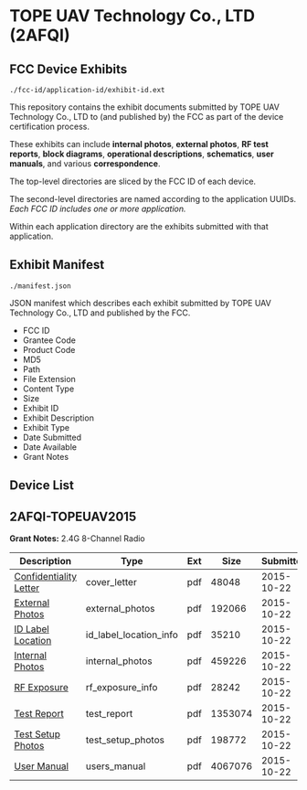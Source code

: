 # TOPE UAV Technology Co., LTD (2AFQI)
## FCC Device Exhibits

```
./fcc-id/application-id/exhibit-id.ext
```

This repository contains the exhibit documents submitted by TOPE UAV Technology Co., LTD to (and published by) the FCC as part of the device certification process.

These exhibits can include **internal photos**, **external photos**, **RF test reports**, **block diagrams**, **operational descriptions**, **schematics**, **user manuals**, and various **correspondence**.

The top-level directories are sliced by the FCC ID of each device.

The second-level directories are named according to the application UUIDs. *Each FCC ID includes one or more application.*

Within each application directory are the exhibits submitted with that application. 

## Exhibit Manifest

```
./manifest.json
```

JSON manifest which describes each exhibit submitted by TOPE UAV Technology Co., LTD and published by the FCC.

- FCC ID
- Grantee Code
- Product Code
- MD5
- Path
- File Extension
- Content Type
- Size
- Exhibit ID
- Exhibit Description
- Exhibit Type
- Date Submitted
- Date Available
- Grant Notes

## Device List
## 2AFQI-TOPEUAV2015
**Grant Notes:** 2.4G 8-Channel Radio

| Description | Type | Ext | Size | Submitted | Available |
| ----------- | ---- | --- | ---- | --------- | --------- |
| [Confidentiality Letter](2AFQI-TOPEUAV2015/0241ba7c1c0c5c36a4a952367e12abd2/2790375.pdf) | cover_letter | pdf | 48048 | 2015-10-22 | 2015-10-22 |
| [External Photos](2AFQI-TOPEUAV2015/0241ba7c1c0c5c36a4a952367e12abd2/2790376.pdf) | external_photos | pdf | 192066 | 2015-10-22 | 2015-10-22 |
| [ID Label Location](2AFQI-TOPEUAV2015/0241ba7c1c0c5c36a4a952367e12abd2/2790379.pdf) | id_label_location_info | pdf | 35210 | 2015-10-22 | 2015-10-22 |
| [Internal Photos](2AFQI-TOPEUAV2015/0241ba7c1c0c5c36a4a952367e12abd2/2790378.pdf) | internal_photos | pdf | 459226 | 2015-10-22 | 2015-10-22 |
| [RF Exposure](2AFQI-TOPEUAV2015/0241ba7c1c0c5c36a4a952367e12abd2/2790381.pdf) | rf_exposure_info | pdf | 28242 | 2015-10-22 | 2015-10-22 |
| [Test Report](2AFQI-TOPEUAV2015/0241ba7c1c0c5c36a4a952367e12abd2/2790377.pdf) | test_report | pdf | 1353074 | 2015-10-22 | 2015-10-22 |
| [Test Setup Photos](2AFQI-TOPEUAV2015/0241ba7c1c0c5c36a4a952367e12abd2/2790382.pdf) | test_setup_photos | pdf | 198772 | 2015-10-22 | 2015-10-22 |
| [User Manual](2AFQI-TOPEUAV2015/0241ba7c1c0c5c36a4a952367e12abd2/2790380.pdf) | users_manual | pdf | 4067076 | 2015-10-22 | 2015-10-22 |

